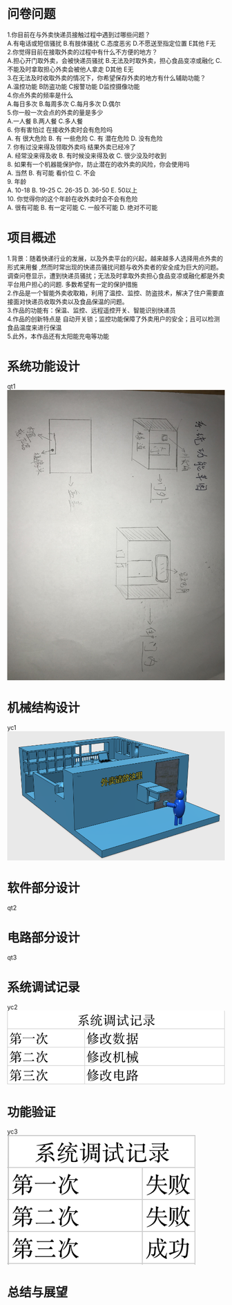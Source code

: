 
# 问卷问题  
1.你目前在与外卖快递员接触过程中遇到过哪些问题？  
A.有电话或短信骚扰 B.有肢体骚扰 C.态度恶劣 D.不愿送至指定位置 E其他 F无  
2.你觉得目前在接取外卖的过程中有什么不方便的地方？  
A.担心开门取外卖，会被快递员骚扰 B.无法及时取外卖，担心食品变凉或融化 C.不能及时拿取担心外卖会被他人拿走 D其他 E无  
3.在无法及时收取外卖的情况下，你希望保存外卖的地方有什么辅助功能？  
A.温控功能 B防盗功能 C报警功能 D监控摄像功能  
4.你点外卖的频率是什么  
A.每日多次 B.每周多次 C.每月多次 D.偶尔  
5.你一般一次会点的外卖的量是多少  
A.一人餐 B.两人餐 C.多人餐  
6. 你有害怕过 在接收外卖时会有危险吗  
 A.  有 很大危险 B. 有 一些危险 C. 有 潜在危险 D. 没有危险  
7. 你有过没来得及领取外卖吗 结果外卖已经冷了  
 A. 经常没来得及收 B. 有时候没来得及收 C. 很少没及时收到  
8. 如果有一个机器能保护你，防止潜在的收外卖的风险，你会使用吗   
 A. 当然 B. 有可能 看价位 C. 不会  
9. 年龄  
 A. 10-18 B. 19-25 C. 26-35 D. 36-50 E. 50以上  
10. 你觉得你的这个年龄在收外卖时会不会有危险  
 A. 很有可能 B. 有一定可能 C. 一般不可能 D. 绝对不可能  

# 项目概述  
1.背景：随着快递行业的发展，以及外卖平台的兴起，越来越多人选择用点外卖的形式来用餐 ,然而时常出现的快递员骚扰问题与收外卖者的安全成为巨大的问题。 调查问卷显示，遭到快递员骚扰；无法及时拿取外卖担心食品变凉或融化都是外卖平台用户担心的问题. 多数希望有一定的保护措施   
2.作品是一个智能外卖收取箱，利用了温控、监控、防盗技术，解决了住户需要直接面对快递员收取外卖以及食品保温的问题。   
3.作品的功能有：保温、监控、远程遥控开关、智能识别快递员    
4.作品的创新特点是 自动开关锁；监控功能保障了外卖用户的安全；且可以检测食品温度来进行保温   
5.此外，本作品还有太阳能充电等功能  

# 系统功能设计
qt1
![Aaron Swartz](https://github.com/CASTIC2019/Team/blob/master/takeout/yuchen/WechatIMG221.jpeg)
# 机械结构设计
yc1  
![Aaron Swartz](https://github.com/CASTIC2019/Team/blob/master/takeout/yuchen/WechatIMG84.png)

# 软件部分设计
qt2
# 电路部分设计
qt3
# 系统调试记录
yc2  
![Aaron Swartz](https://github.com/CASTIC2019/Team/blob/master/takeout/yuchen/屏幕快照%202019-06-28%2021.17.01.png)

# 功能验证
yc3  
![Aaron Swartz](https://github.com/CASTIC2019/Team/blob/master/takeout/yuchen/屏幕快照%202019-06-28%2021.13.36.png)

# 总结与展望
